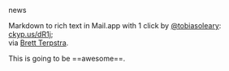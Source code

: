 news

Markdown to rich text in Mail.app with 1 click by [@tobiasoleary](http://twitter.com/tobiasoleary): [ckyp.us/dR1j](http://ckyp.us/dR1j);  
via [Brett Terpstra](https://twitter.com/ttscoff).
  
This is going to be ==awesome==. 